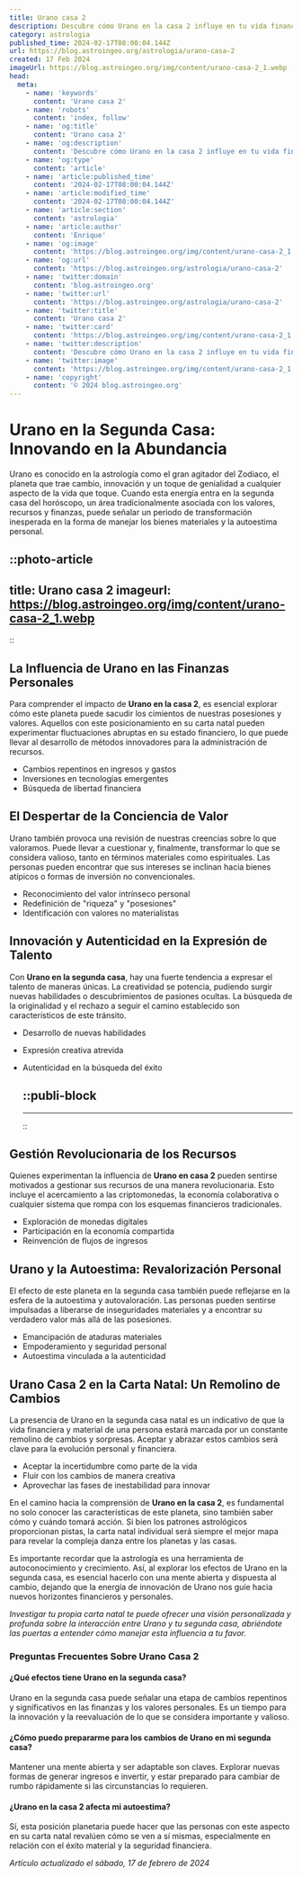 ```yaml
---
title: Urano casa 2
description: Descubre cómo Urano en la casa 2 influye en tu vida financiera y valores personales con consejos astrológicos prácticos y precisos.
category: astrologia
published_time: 2024-02-17T08:00:04.144Z
url: https://blog.astroingeo.org/astrologia/urano-casa-2
created: 17 Feb 2024
imageUrl: https://blog.astroingeo.org/img/content/urano-casa-2_1.webp
head:
  meta:
    - name: 'keywords'
      content: 'Urano casa 2'
    - name: 'robots'
      content: 'index, follow'
    - name: 'og:title'
      content: 'Urano casa 2'
    - name: 'og:description'
      content: 'Descubre cómo Urano en la casa 2 influye en tu vida financiera y valores personales con consejos astrológicos prácticos y precisos.'
    - name: 'og:type'
      content: 'article'
    - name: 'article:published_time'
      content: '2024-02-17T08:00:04.144Z'
    - name: 'article:modified_time'
      content: '2024-02-17T08:00:04.144Z'
    - name: 'article:section'
      content: 'astrologia'
    - name: 'article:author'
      content: 'Enrique'
    - name: 'og:image'
      content: 'https://blog.astroingeo.org/img/content/urano-casa-2_1.webp'
    - name: 'og:url'
      content: 'https://blog.astroingeo.org/astrologia/urano-casa-2'
    - name: 'twitter:domain'
      content: 'blog.astroingeo.org'
    - name: 'twitter:url'
      content: 'https://blog.astroingeo.org/astrologia/urano-casa-2'
    - name: 'twitter:title'
      content: 'Urano casa 2'
    - name: 'twitter:card'
      content: 'https://blog.astroingeo.org/img/content/urano-casa-2_1.webp'
    - name: 'twitter:description'
      content: 'Descubre cómo Urano en la casa 2 influye en tu vida financiera y valores personales con consejos astrológicos prácticos y precisos.'
    - name: 'twitter:image'
      content: 'https://blog.astroingeo.org/img/content/urano-casa-2_1.webp'
    - name: 'copyright'
      content: '© 2024 blog.astroingeo.org'
---
```

# Urano en la Segunda Casa: Innovando en la Abundancia

Urano es conocido en la astrología como el gran agitador del Zodiaco, el planeta que trae cambio, innovación y un toque de genialidad a cualquier aspecto de la vida que toque. Cuando esta energía entra en la segunda casa del horóscopo, un área tradicionalmente asociada con los valores, recursos y finanzas, puede señalar un periodo de transformación inesperada en la forma de manejar los bienes materiales y la autoestima personal.


::photo-article
---
title: Urano casa 2
imageurl: https://blog.astroingeo.org/img/content/urano-casa-2_1.webp
---
::



## La Influencia de Urano en las Finanzas Personales

Para comprender el impacto de **Urano en la casa 2**, es esencial explorar cómo este planeta puede sacudir los cimientos de nuestras posesiones y valores. Aquellos con este posicionamiento en su carta natal pueden experimentar fluctuaciones abruptas en su estado financiero, lo que puede llevar al desarrollo de métodos innovadores para la administración de recursos.

* Cambios repentinos en ingresos y gastos
* Inversiones en tecnologías emergentes
* Búsqueda de libertad financiera

## El Despertar de la Conciencia de Valor

Urano también provoca una revisión de nuestras creencias sobre lo que valoramos. Puede llevar a cuestionar y, finalmente, transformar lo que se considera valioso, tanto en términos materiales como espirituales. Las personas pueden encontrar que sus intereses se inclinan hacia bienes atípicos o formas de inversión no convencionales.

* Reconocimiento del valor intrínseco personal
* Redefinición de "riqueza" y "posesiones"
* Identificación con valores no materialistas

## Innovación y Autenticidad en la Expresión de Talento

Con **Urano en la segunda casa**, hay una fuerte tendencia a expresar el talento de maneras únicas. La creatividad se potencia, pudiendo surgir nuevas habilidades o descubrimientos de pasiones ocultas. La búsqueda de la originalidad y el rechazo a seguir el camino establecido son característicos de este tránsito.

* Desarrollo de nuevas habilidades
* Expresión creativa atrevida
* Autenticidad en la búsqueda del éxito


  ::publi-block
  ---
  ---
  ::
  
  

## Gestión Revolucionaria de los Recursos

Quienes experimentan la influencia de **Urano en casa 2** pueden sentirse motivados a gestionar sus recursos de una manera revolucionaria. Esto incluye el acercamiento a las criptomonedas, la economía colaborativa o cualquier sistema que rompa con los esquemas financieros tradicionales.

* Exploración de monedas digitales
* Participación en la economía compartida
* Reinvención de flujos de ingresos

## Urano y la Autoestima: Revalorización Personal

El efecto de este planeta en la segunda casa también puede reflejarse en la esfera de la autoestima y autovaloración. Las personas pueden sentirse impulsadas a liberarse de inseguridades materiales y a encontrar su verdadero valor más allá de las posesiones.

* Emancipación de ataduras materiales
* Empoderamiento y seguridad personal
* Autoestima vinculada a la autenticidad

## Urano Casa 2 en la Carta Natal: Un Remolino de Cambios

La presencia de Urano en la segunda casa natal es un indicativo de que la vida financiera y material de una persona estará marcada por un constante remolino de cambios y sorpresas. Aceptar y abrazar estos cambios será clave para la evolución personal y financiera.

* Aceptar la incertidumbre como parte de la vida
* Fluir con los cambios de manera creativa
* Aprovechar las fases de inestabilidad para innovar

En el camino hacia la comprensión de **Urano en la casa 2**, es fundamental no solo conocer las características de este planeta, sino también saber cómo y cuándo tomará acción. Si bien los patrones astrológicos proporcionan pistas, la carta natal individual será siempre el mejor mapa para revelar la compleja danza entre los planetas y las casas.

Es importante recordar que la astrología es una herramienta de autoconocimiento y crecimiento. Así, al explorar los efectos de Urano en la segunda casa, es esencial hacerlo con una mente abierta y dispuesta al cambio, dejando que la energía de innovación de Urano nos guíe hacia nuevos horizontes financieros y personales.

*Investigar tu propia carta natal te puede ofrecer una visión personalizada y profunda sobre la interacción entre Urano y tu segunda casa, abriéndote las puertas a entender cómo manejar esta influencia a tu favor.*

### Preguntas Frecuentes Sobre Urano Casa 2

#### ¿Qué efectos tiene Urano en la segunda casa?

Urano en la segunda casa puede señalar una etapa de cambios repentinos y significativos en las finanzas y los valores personales. Es un tiempo para la innovación y la reevaluación de lo que se considera importante y valioso.

#### ¿Cómo puedo prepararme para los cambios de Urano en mi segunda casa?

Mantener una mente abierta y ser adaptable son claves. Explorar nuevas formas de generar ingresos e invertir, y estar preparado para cambiar de rumbo rápidamente si las circunstancias lo requieren.

#### ¿Urano en la casa 2 afecta mi autoestima?

Sí, esta posición planetaria puede hacer que las personas con este aspecto en su carta natal revalúen cómo se ven a sí mismas, especialmente en relación con el éxito material y la seguridad financiera.

_Artículo actualizado el sábado, 17 de febrero de 2024_